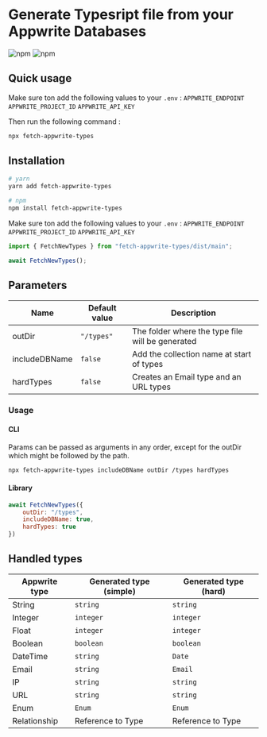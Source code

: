 # Generate Typesript file from your Appwrite Databases

![npm](https://img.shields.io/npm/dt/fetch-appwrite-types)
![npm](https://img.shields.io/npm/v/fetch-appwrite-types)

## Quick usage
Make sure ton add the following values to your ```.env``` :
```APPWRITE_ENDPOINT```
```APPWRITE_PROJECT_ID```
```APPWRITE_API_KEY```

Then run the following command :

```bash
npx fetch-appwrite-types
```

## Installation
```bash
# yarn
yarn add fetch-appwrite-types

# npm
npm install fetch-appwrite-types
```

Make sure ton add the following values to your ```.env``` :
```APPWRITE_ENDPOINT```
```APPWRITE_PROJECT_ID```
```APPWRITE_API_KEY```

```javascript
import { FetchNewTypes } from "fetch-appwrite-types/dist/main";

await FetchNewTypes();
```

## Parameters
| Name    | Default value            | Description                                |
|---------|--------------------------|--------------------------------------------|
| outDir  | ```"/types"``` | The folder where the type file will be generated |
| includeDBName | ```false```              | Add the collection name at start of types  |
| hardTypes   | ```false```              | Creates an Email type and an URL types     |

### Usage
#### CLI
Params can be passed as arguments in any order, except for the outDir which might be followed by the path.
```bash
npx fetch-appwrite-types includeDBName outDir /types hardTypes
```

#### Library
```javascript
await FetchNewTypes({
    outDir: "/types",
    includeDBName: true,
    hardTypes: true
})
```

## Handled types

| Appwrite type | Generated type (simple) | Generated type (hard) |
|---------------|-------------------------|-----------------------|
| String        | ```string```                  | ```string```                |
| Integer       | ```integer```                 | ```integer```               |
| Float         | ```integer```                 | ```integer```               |
| Boolean       | ```boolean```                 | ```boolean```               |
| DateTime      | ```string```                  | ```Date```                  |
| Email         | ```string```                  | ```Email```                 |
| IP            | ```string```                  | ```string```                |
| URL           | ```string```                  | ```string```                |
| Enum          | ```Enum```                    | ```Enum```                  |
| Relationship  | Reference to Type       | Reference to Type     |

